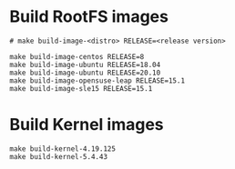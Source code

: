 # Build RootFS images

```
# make build-image-<distro> RELEASE=<release version>

make build-image-centos RELEASE=8
make build-image-ubuntu RELEASE=18.04
make build-image-ubuntu RELEASE=20.10
make build-image-opensuse-leap RELEASE=15.1
make build-image-sle15 RELEASE=15.1
```

# Build Kernel images

```
make build-kernel-4.19.125
make build-kernel-5.4.43
```
